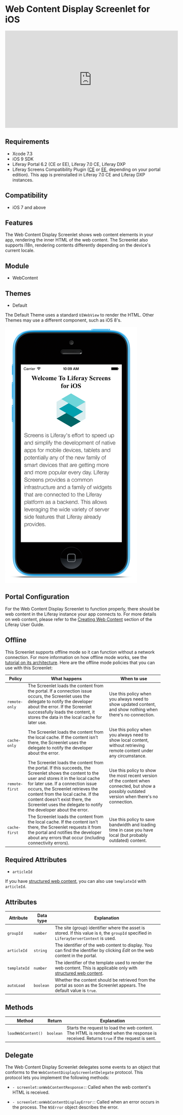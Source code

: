 # Web Content Display Screenlet for iOS [](id=webcontentdisplayscreenlet-for-ios)

<iframe width="560" height="315" src="https://www.youtube.com/embed/ODfb_4igvCs" frameborder="0" allowfullscreen></iframe>

## Requirements [](id=requirements)

- Xcode 7.3
- iOS 9 SDK
- Liferay Portal 6.2 (CE or EE), Liferay 7.0 CE, Liferay DXP 
- Liferay Screens Compatibility Plugin
  ([CE](http://www.liferay.com/marketplace/-/mp/application/54365664) or 
  [EE](http://www.liferay.com/marketplace/-/mp/application/54369726), 
  depending on your portal edition). This app is preinstalled in Liferay 7.0 CE 
  and Liferay DXP instances. 

## Compatibility [](id=compatibility)

- iOS 7 and above

## Features [](id=features)

The Web Content Display Screenlet shows web content elements in your app, 
rendering the inner HTML of the web content. The Screenlet also supports i18n, 
rendering contents differently depending on the device's current locale. 

## Module [](id=module)

- WebContent

## Themes [](id=themes)

- Default

The Default Theme uses a standard `UIWebView` to render the HTML. Other Themes 
may use a different component, such as iOS 8's. 

![The Web Content Display Screenlet using the Default (`default`) Theme](../../images/screens-ios-webcontent.png)

## Portal Configuration [](id=portal-configuration)

For the Web Content Display Screenlet to function properly, there should be web 
content in the Liferay instance your app connects to. For more details on web 
content, please refer to the 
[Creating Web Content](/discover/portal/-/knowledge_base/7-0/creating-web-content) 
section of the Liferay User Guide. 

## Offline [](id=offline)

This Screenlet supports offline mode so it can function without a network 
connection. For more information on how offline mode works, see the 
[tutorial on its architecture](/develop/tutorials/-/knowledge_base/7-0/architecture-of-offline-mode-in-liferay-screens). 
Here are the offline mode policies that you can use with this Screenlet: 

| Policy | What happens | When to use |
|--------|--------------|-------------|
| `remote-only` | The Screenlet loads the content from the portal. If a connection issue occurs, the Screenlet uses the delegate to notify the developer about the error. If the Screenlet successfully loads the content, it stores the data in the local cache for later use. | Use this policy when you always need to show updated content, and show nothing when there's no connection. |
| `cache-only` | The Screenlet loads the content from the local cache. If the content isn't there, the Screenlet uses the delegate to notify the developer about the error. | Use this policy when you always need to show local content, without retrieving remote content under any circumstance. |
| `remote-first` | The Screenlet loads the content from the portal. If this succeeds, the Screenlet shows the content to the user and stores it in the local cache for later use. If a connection issue occurs, the Screenlet retrieves the content from the local cache. If the content doesn't exist there, the Screenlet uses the delegate to notify the developer about the error. | Use this policy to show the most recent version of the content when connected, but show a possibly outdated version when there's no connection. |
| `cache-first` | The Screenlet loads the content from the local cache. If the content isn't there, the Screenlet requests it from the portal and notifies the developer about any errors that occur (including connectivity errors). | Use this policy to save bandwidth and loading time in case you have local (but probably outdated) content. |

## Required Attributes

- `articleId`

If you have 
[structured web content](/discover/portal/-/knowledge_base/7-0/designing-uniform-content), 
you can also use `templateId` with `articleId`.

## Attributes [](id=attributes)

| Attribute | Data type | Explanation |
|-----------|-----------|-------------| 
| `groupId` | `number` | The site (group) identifier where the asset is stored. If this value is `0`, the `groupId` specified in `LiferayServerContext` is used. |
| `articleId` | `string` | The identifier of the web content to display. You can find the identifier by clicking *Edit* on the web content in the portal. |
| `templateId` | `number` | The identifier of the template used to render the web content. This is applicable only with [structured web content](/discover/portal/-/knowledge_base/7-0/designing-uniform-content). |
| `autoLoad` | `boolean` | Whether the content should be retrieved from the portal as soon as the Screenlet appears. The default value is `true`. |

## Methods [](id=methods)

| Method | Return | Explanation |
|-----------|-----------|-------------| 
|  `loadWebContent()` | `boolean` | Starts the request to load the web content. The HTML is rendered when the response is received. Returns `true` if the request is sent. |

## Delegate [](id=delegate)

The Web Content Display Screenlet delegates some events to an object that 
conforms to the `WebContentDisplayScreenletDelegate` protocol. This protocol 
lets you implement the following methods:

- `- screenlet:onWebContentResponse:`: Called when the web content's HTML is 
  received. 

- `- screenlet:onWebContentDisplayError:`: Called when an error occurs in the 
  process. The `NSError` object describes the error. 
